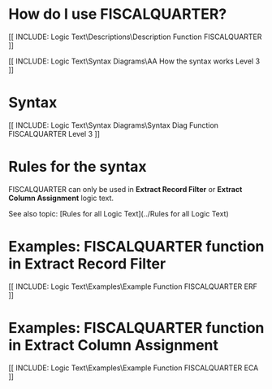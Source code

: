 
# How do I use FISCALQUARTER? 

[[ INCLUDE: Logic Text\Descriptions\Description Function FISCALQUARTER ]]

[[ INCLUDE: Logic Text\Syntax Diagrams\AA How the syntax works Level 3 ]]

# Syntax 

[[ INCLUDE: Logic Text\Syntax Diagrams\Syntax Diag Function FISCALQUARTER Level 3 ]]

# Rules for the syntax 

FISCALQUARTER can only be used in **Extract Record Filter** or **Extract Column Assignment** logic text.

See also topic: [Rules for all Logic Text](../Rules for all Logic Text) 

# Examples: FISCALQUARTER function in Extract Record Filter 

[[ INCLUDE: Logic Text\Examples\Example Function FISCALQUARTER ERF ]]

# Examples: FISCALQUARTER function in Extract Column Assignment 

[[ INCLUDE: Logic Text\Examples\Example Function FISCALQUARTER ECA ]]

